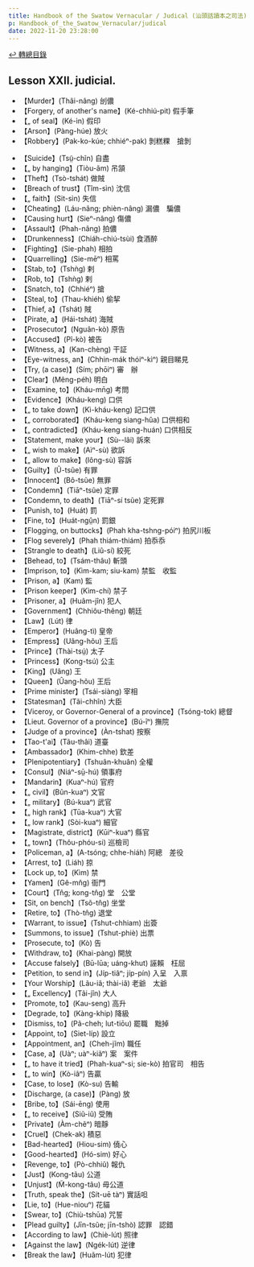 ```yaml
---
title: Handbook of the Swatow Vernacular / Judical (汕頭話讀本之司法)
p: Handbook_of_the_Swatow_Vernacular/judical
date: 2022-11-20 23:28:00
---
```


[↩️ 轉總目錄](/Handbook_of_the_Swatow_Vernacular)

## Lesson XXII. judicial.

* 【Murder】(Thâi-nâng) 刣儂
* 【Forgery, of another's name】(Ké-chhiú-pit) 假手筆
* 【„ of seal】(Ké-ìn) 假印
* 【Arson】(Pàng-húe) 放火
* 【Robbery】(Pak-ko-kúe; chhiéⁿ-pak) 剝糕粿　搶剝
<!--more-->
* 【Suicide】(Tsṳ̃-chĩn) 自盡
* 【„ by hanging】(Tiòu-ãm) 吊頷
* 【Theft】(Tsò-tshát) 做賊
* 【Breach of trust】(Tîm-sìn) 沈信
* 【„ faith】(Sit-sìn) 失信
* 【Cheating】(Láu-nâng; phièn-nâng) 漏儂　騙儂
* 【Causing hurt】(Sieⁿ-nâng) 傷儂
* 【Assault】(Phah-nâng) 拍儂
* 【Drunkenness】(Chiáh-chiú-tsùi) 食酒醉
* 【Fighting】(Sie-phah) 相拍
* 【Quarrelling】(Sie-mēⁿ) 相罵
* 【Stab, to】(Tshǹg) 剌
* 【Rob, to】(Tshǹg) 剌
* 【Snatch, to】(Chhiéⁿ) 搶
* 【Steal, to】(Thau-khiéh) 偷挈
* 【Thief, a】(Tshát) 賊
* 【Pirate, a】(Hái-tshát) 海賊
* 【Prosecutor】(Nguân-kò) 原告
* 【Accused】(Pĩ-kò) 被告
* 【Witness, a】(Kan-chèng) 干証
* 【Eye-witness, an】(Chhin-mák thóiⁿ-kìⁿ) 親目睇見
* 【Try, (a case)】(Sím; phōiⁿ) 審　辦
* 【Clear】(Mêng-péh) 明白
* 【Examine, to】(Kháu-mn̄g) 考問
* 【Evidence】(Kháu-keng) 口供
* 【„ to take down】(Kì-kháu-keng) 記口供
* 【„ corroborated】(Kháu-keng siang-hûa) 口供相和
* 【„ contradicted】(Kháu-keng siang-huán) 口供相反
* 【Statement, make your】(Sù--lâi) 訴來
* 【„ wish to make】(Aìⁿ-sù) 欲訴
* 【„ allow to make】(Iông-sù) 容訴
* 【Guilty】(Ũ-tsũe) 有罪
* 【Innocent】(Bô-tsũe) 無罪
* 【Condemn】(Tiāⁿ-tsũe) 定罪
* 【Condemn, to death】(Tiāⁿ-sí tsũe) 定死罪
* 【Punish, to】(Huát) 罰
* 【Fine, to】(Huát-ngṳ̂n) 罰銀
* 【Flogging, on buttocks】(Phah kha-tshng-póiⁿ) 拍尻川板
* 【Flog severely】(Phah thiám-thiám) 拍忝忝
* 【Strangle to death】(Liû-sí) 絞死
* 【Behead, to】(Tsám-thâu) 斬頭
* 【Imprison, to】(Kìm-kam; siu-kam) 禁監　收監
* 【Prison, a】(Kam) 監
* 【Prison keeper】(Kìm-chí) 禁子
* 【Prisoner, a】(Huãm-jîn) 犯人
* 【Government】(Chhiôu-thêng) 朝廷
* 【Law】(Lút) 律
* 【Emperor】(Huâng-tì) 皇帝
* 【Empress】(Uâng-hõu) 王后
* 【Prince】(Thài-tsṳ́) 太子
* 【Princess】(Kong-tsú) 公主
* 【King】(Uâng) 王
* 【Queen】(Ûang-hõu) 王后
* 【Prime minister】(Tsái-siàng) 宰相
* 【Statesman】(Tãi-chhîn) 大臣
* 【Viceroy, or Governor-General of a province】(Tsóng-tok) 總督
* 【Lieut. Governor of a province】(Bú-īⁿ) 撫院
* 【Judge of a province】(Àn-tshat) 按察
* 【Tao-t'ai】(Tãu-thâi) 道臺
* 【Ambassador】(Khim-chhe) 欽差
* 【Plenipotentiary】(Tshuân-khuân) 全權
* 【Consul】(Niáⁿ-sṳ̄-hú) 領事府
* 【Mandarin】(Kuaⁿ-hú) 官府
* 【„ civil】(Bûn-kuaⁿ) 文官
* 【„ military】(Bú-kuaⁿ) 武官
* 【„ high rank】(Tūa-kuaⁿ) 大官
* 【„ low rank】(Sòi-kuaⁿ) 細官
* 【Magistrate, district】(Kūiⁿ-kuaⁿ) 縣官
* 【„ town】(Thôu-phóu-si) 巡檢司
* 【Policeman, a】(A-tsóng; chhe-hiáh) 阿總　差役
* 【Arrest, to】(Liáh) 掠
* 【Lock up, to】(Kìm) 禁
* 【Yamen】(Gê-mn̂g) 衙門
* 【Court】(Tn̂g; kong-tn̂g) 堂　公堂
* 【Sit, on bench】(Tsõ-tn̂g) 坐堂
* 【Retire, to】(Thò-tn̂g) 退堂
* 【Warrant, to issue】(Tshut-chhiam) 出簽
* 【Summons, to issue】(Tshut-phiè) 出票
* 【Prosecute, to】(Kò) 告
* 【Withdraw, to】(Khai-pàng) 開放
* 【Accuse falsely】(Bū-lūa; uáng-khut) 誣賴　枉屈
* 【Petition, to send in】(Jíp-tiâⁿ; jíp-pín) 入呈　入禀
* 【Your Worship】(Lãu-iâ; thài-iâ) 老爺　太爺
* 【„ Excellency】(Tãi-jîn) 大人
* 【Promote, to】(Kau-seng) 高升
* 【Degrade, to】(Kàng-khip) 降級
* 【Dismiss, to】(Pã-cheh; lut-tiōu) 罷職　黜掉
* 【Appoint, to】(Siet-líp) 設立
* 【Appointment, an】(Cheh-jĩm) 職任
* 【Case, a】(Uàⁿ; uàⁿ-kiãⁿ) 案　案件
* 【„ to have it tried】(Phah-kuaⁿ-si; sie-kò) 拍官司　相告
* 【„ to win】(Kò-iâⁿ) 告贏
* 【Case, to lose】(Kò-su) 告輸
* 【Discharge, (a case)】(Pàng) 放
* 【Bribe, to】(Sái-ēng) 使用
* 【„ to receive】(Siũ-iũ) 受賄
* 【Private】(Àm-chẽⁿ) 暗靜
* 【Cruel】(Chek-ak) 積惡
* 【Bad-hearted】(Hiou-sim) 僥心
* 【Good-hearted】(Hó-sim) 好心
* 【Revenge, to】(Pò-chhiû) 報仇
* 【Just】(Kong-tãu) 公道
* 【Unjust】(M̃-kong-tãu) 毋公道
* 【Truth, speak the】(Sít-uē tàⁿ) 實話呾
* 【Lie, to】(Hue-niouⁿ) 花貓
* 【Swear, to】(Chiù-tshūa) 咒誓
* 【Plead guilty】(Jīn-tsũe; jīn-tshò) 認罪　認錯
* 【According to law】(Chiè-lút) 照律
* 【Against the law】(Ngék-lút) 逆律
* 【Break the law】(Huãm-lút) 犯律
